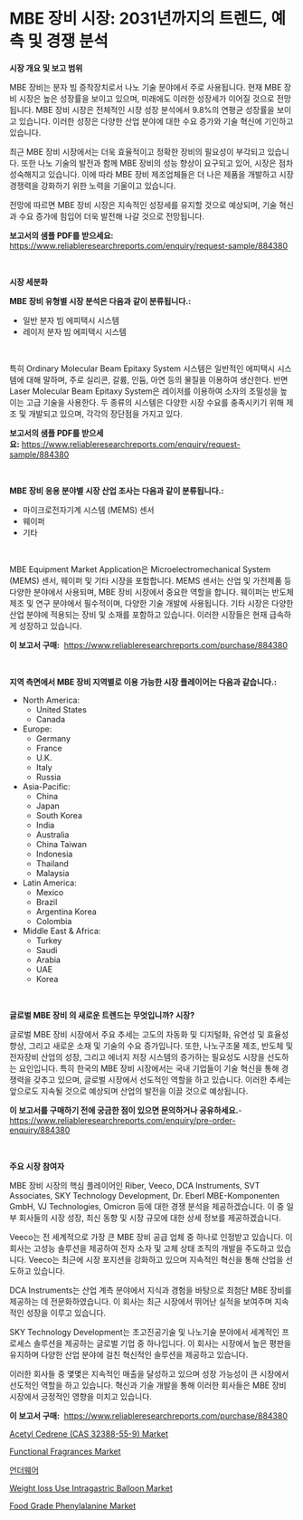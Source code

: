 <p><h1>MBE 장비 시장: 2031년까지의 트렌드, 예측 및 경쟁 분석</h1></p><p><strong>시장 개요 및 보고 범위</strong></p>
<p><p>MBE 장비는 분자 빔 증착장치로서 나노 기술 분야에서 주로 사용됩니다. 현재 MBE 장비 시장은 높은 성장률을 보이고 있으며, 미래에도 이러한 성장세가 이어질 것으로 전망됩니다. MBE 장비 시장은 전체적인 시장 성장 분석에서 9.8%의 연평균 성장률을 보이고 있습니다. 이러한 성장은 다양한 산업 분야에 대한 수요 증가와 기술 혁신에 기인하고 있습니다.</p><p>최근 MBE 장비 시장에서는 더욱 효율적이고 정확한 장비의 필요성이 부각되고 있습니다. 또한 나노 기술의 발전과 함께 MBE 장비의 성능 향상이 요구되고 있어, 시장은 점차 성숙해지고 있습니다. 이에 따라 MBE 장비 제조업체들은 더 나은 제품을 개발하고 시장 경쟁력을 강화하기 위한 노력을 기울이고 있습니다.</p><p>전망에 따르면 MBE 장비 시장은 지속적인 성장세를 유지할 것으로 예상되며, 기술 혁신과 수요 증가에 힘입어 더욱 발전해 나갈 것으로 전망됩니다.</p></p>
<p><strong>보고서의 샘플 PDF를 받으세요:</strong> <a href="https://www.reliableresearchreports.com/enquiry/request-sample/884380">https://www.reliableresearchreports.com/enquiry/request-sample/884380</a></p>
<p>&nbsp;</p>
<p><strong>시장 세분화</strong></p>
<p><strong>MBE 장비 유형별 시장 분석은 다음과 같이 분류됩니다.:</strong></p>
<p><ul><li>일반 분자 빔 에피택시 시스템</li><li>레이저 분자 빔 에피택시 시스템</li></ul></p>
<p>&nbsp;</p>
<p><p>특히 Ordinary Molecular Beam Epitaxy System 시스템은 일반적인 에피택시 시스템에 대해 말하며, 주로 실리콘, 갈륨, 인듐, 아연 등의 물질을 이용하여 생산한다. 반면 Laser Molecular Beam Epitaxy System은 레이저를 이용하여 소자의 조밀성을 높이는 고급 기술을 사용한다. 두 종류의 시스템은 다양한 시장 수요를 충족시키기 위해 제조 및 개발되고 있으며, 각각의 장단점을 가지고 있다.</p></p>
<p><strong>보고서의 샘플 PDF를 받으세요:</strong>&nbsp;<a href="https://www.reliableresearchreports.com/enquiry/request-sample/884380">https://www.reliableresearchreports.com/enquiry/request-sample/884380</a></p>
<p>&nbsp;</p>
<p><strong> MBE 장비 응용 분야별 시장 산업 조사는 다음과 같이 분류됩니다.:</strong></p>
<p><ul><li>마이크로전자기계 시스템 (MEMS) 센서</li><li>웨이퍼</li><li>기타</li></ul></p>
<p>&nbsp;</p>
<p><p>MBE Equipment Market Application은 Microelectromechanical System (MEMS) 센서, 웨이퍼 및 기타 시장을 포함합니다. MEMS 센서는 산업 및 가전제품 등 다양한 분야에서 사용되며, MBE 장비 시장에서 중요한 역할을 합니다. 웨이퍼는 반도체 제조 및 연구 분야에서 필수적이며, 다양한 기술 개발에 사용됩니다. 기타 시장은 다양한 산업 분야에 적용되는 장비 및 소재를 포함하고 있습니다. 이러한 시장들은 현재 급속하게 성장하고 있습니다.</p></p>
<p><strong>이 보고서 구매:</strong>&nbsp; <a href="https://www.reliableresearchreports.com/purchase/884380">https://www.reliableresearchreports.com/purchase/884380</a></p>
<p>&nbsp;</p>
<p><strong>지역 측면에서 MBE 장비 지역별로 이용 가능한 시장 플레이어는 다음과 같습니다.:</strong></p>
<p><ul>
    <li>
        North America:
        <ul>
            <li>United States</li>
            <li>Canada</li>
        </ul>
    </li>
    <li>
        Europe:
        <ul>
            <li>Germany</li>
            <li>France</li>
            <li>U.K.</li>
            <li>Italy</li>
            <li>Russia</li>
        </ul>
    </li>
    <li>
        Asia-Pacific:
        <ul>
            <li>China</li>
            <li>Japan</li>
            <li>South Korea</li>
            <li>India</li>
            <li>Australia</li>
            <li>China Taiwan</li>
            <li>Indonesia</li>
            <li>Thailand</li>
            <li>Malaysia</li>
        </ul>
    </li>
    <li>
        Latin America:
        <ul>
            <li>Mexico</li>
            <li>Brazil</li>
            <li>Argentina Korea</li>
            <li>Colombia</li>
        </ul>
    </li>
    <li>
        Middle East & Africa:
        <ul>
            <li>Turkey</li>
            <li>Saudi</li>
            <li>Arabia</li>
            <li>UAE</li>
            <li>Korea</li>
        </ul>
    </li>
    </ul></p>
<p>&nbsp;</p>
<p><strong>글로벌 MBE 장비 의 새로운 트렌드는 무엇입니까? 시장?</strong></p>
<p><p>글로벌 MBE 장비 시장에서 주요 추세는 고도의 자동화 및 디지털화, 유연성 및 효율성 향상, 그리고 새로운 소재 및 기술의 수요 증가입니다. 또한, 나노구조물 제조, 반도체 및 전자장비 산업의 성장, 그리고 에너지 저장 시스템의 증가하는 필요성도 시장을 선도하는 요인입니다. 특히 한국의 MBE 장비 시장에서는 국내 기업들이 기술 혁신을 통해 경쟁력을 갖추고 있으며, 글로벌 시장에서 선도적인 역할을 하고 있습니다. 이러한 추세는 앞으로도 지속될 것으로 예상되며 산업의 발전을 이끌 것으로 예상됩니다.</p></p>
<p><strong>이 보고서를 구매하기 전에 궁금한 점이 있으면 문의하거나 공유하세요.</strong>- <a href="https://www.reliableresearchreports.com/enquiry/pre-order-enquiry/884380">https://www.reliableresearchreports.com/enquiry/pre-order-enquiry/884380</a></p>
<p>&nbsp;</p>
<p><strong>주요 시장 참여자</strong></p>
<p><p>MBE 장비 시장의 핵심 플레이어인 Riber, Veeco, DCA Instruments, SVT Associates, SKY Technology Development, Dr. Eberl MBE-Komponenten GmbH, VJ Technologies, Omicron 등에 대한 경쟁 분석을 제공하겠습니다. 이 중 일부 회사들의 시장 성장, 최신 동향 및 시장 규모에 대한 상세 정보를 제공하겠습니다.</p><p>Veeco는 전 세계적으로 가장 큰 MBE 장비 공급 업체 중 하나로 인정받고 있습니다. 이 회사는 고성능 솔루션을 제공하여 전자 소자 및 고체 상태 조직의 개발을 주도하고 있습니다. Veeco는 최근에 시장 포지션을 강화하고 있으며 지속적인 혁신을 통해 산업을 선도하고 있습니다.</p><p>DCA Instruments는 산업 계측 분야에서 지식과 경험을 바탕으로 최첨단 MBE 장비를 제공하는 데 전문화하였습니다. 이 회사는 최근 시장에서 뛰어난 실적을 보여주며 지속적인 성장을 이루고 있습니다.</p><p>SKY Technology Development는 초고진공기술 및 나노기술 분야에서 세계적인 프로세스 솔루션을 제공하는 글로벌 기업 중 하나입니다. 이 회사는 시장에서 높은 평판을 유지하며 다양한 산업 분야에 걸친 혁신적인 솔루션을 제공하고 있습니다.</p><p>이러한 회사들 중 몇몇은 지속적인 매출을 달성하고 있으며 성장 가능성이 큰 시장에서 선도적인 역할을 하고 있습니다. 혁신과 기술 개발을 통해 이러한 회사들은 MBE 장비 시장에서 긍정적인 영향을 미치고 있습니다.</p></p>
<p><strong>이 보고서 구매:</strong>&nbsp;&nbsp;<a href="https://www.reliableresearchreports.com/purchase/884380">https://www.reliableresearchreports.com/purchase/884380</a></p>
<p><p><a href="https://github.com/prosalinda88/Market-Research-Report-List-3/blob/main/acetyl-cedrene-cas-32388-55-9-market.md">Acetyl Cedrene (CAS 32388-55-9) Market</a></p><p><a href="https://issuu.com/reportprime-2/docs/functional-fragrances-market-size-2030.pptx">Functional Fragrances Market</a></p><p><a href="https://github.com/vsoq0zknh59/Market-Research-Report-List-1/blob/main/38677331319.md">언더웨어</a></p><p><a href="https://three-jumbo-f6d.notion.site/Weight-loss-Use-Intragastric-Balloon-Market-Size-Evaluating-its-Market-Trends-Growth-and-Projecti-dd264197b91844c792dd2f7e09337e39">Weight loss Use Intragastric Balloon Market</a></p><p><a href="https://view.publitas.com/reportprime-1/food-grade-phenylalanine-market-furnish-information-about-market-size-market-share-market-dynamics-and-projections-spanning-from-2024-to-2031/">Food Grade Phenylalanine Market</a></p></p>
